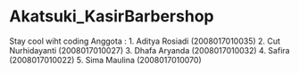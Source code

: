 # Akatsuki_KasirBarbershop
 Stay cool wiht coding
 Anggota : 1. Aditya Rosiadi (2008017010035)
           2. Cut Nurhidayanti (2008017010027)
           3. Dhafa Aryanda (2008017010032)
           4. Safira (2008017010022)
           5. Sima Maulina (2008017010070)
